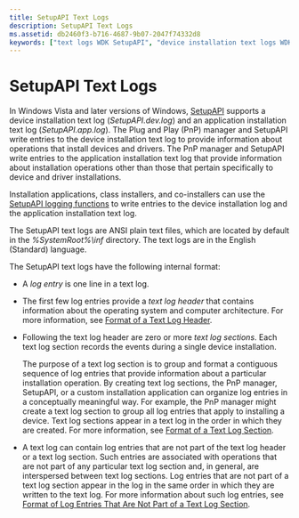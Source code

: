 ```yaml
---
title: SetupAPI Text Logs
description: SetupAPI Text Logs
ms.assetid: db2460f3-b716-4687-9b07-2047f74332d8
keywords: ["text logs WDK SetupAPI", "device installation text logs WDK", "application installation text logs WDK", "log entries WDK SetupAPI", "text log headers WDK SetupAPI", "text log sections WDK SetupAPI", "SetupAPI logging WDK Windows Vista , text logs", "text logs WDK SetupAPI , about text logs"]
---
```


# SetupAPI Text Logs


In Windows Vista and later versions of Windows, [SetupAPI](setupapi.md) supports a device installation text log (*SetupAPI.dev.log*) and an application installation text log (*SetupAPI.app.log*). The Plug and Play (PnP) manager and SetupAPI write entries to the device installation text log to provide information about operations that install devices and drivers. The PnP manager and SetupAPI write entries to the application installation text log that provide information about installation operations other than those that pertain specifically to device and driver installations.

Installation applications, class installers, and co-installers can use the [SetupAPI logging functions](using-the-setupapi-logging-functions.md) to write entries to the device installation log and the application installation text log.

The SetupAPI text logs are ANSI plain text files, which are located by default in the *%SystemRoot%\\inf* directory. The text logs are in the English (Standard) language.

The SetupAPI text logs have the following internal format:

-   A *log entry* is one line in a text log.

-   The first few log entries provide a *text log header* that contains information about the operating system and computer architecture. For more information, see [Format of a Text Log Header](format-of-a-text-log-header.md).

-   Following the text log header are zero or more *text log sections*. Each text log section records the events during a single device installation.

    The purpose of a text log section is to group and format a contiguous sequence of log entries that provide information about a particular installation operation. By creating text log sections, the PnP manager, SetupAPI, or a custom installation application can organize log entries in a conceptually meaningful way. For example, the PnP manager might create a text log section to group all log entries that apply to installing a device. Text log sections appear in a text log in the order in which they are created. For more information, see [Format of a Text Log Section](format-of-a-text-log-section.md).

-   A text log can contain log entries that are not part of the text log header or a text log section. Such entries are associated with operations that are not part of any particular text log section and, in general, are interspersed between text log sections. Log entries that are not part of a text log section appear in the log in the same order in which they are written to the text log. For more information about such log entries, see [Format of Log Entries That Are Not Part of a Text Log Section](format-of-log-entries-that-are-not-part-of-a-text-log-section.md).

 

 





